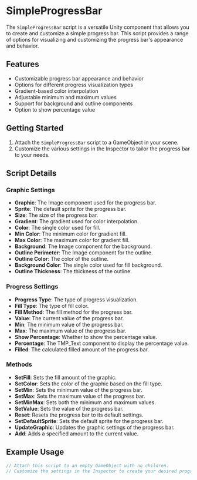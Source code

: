# SimpleProgressBar

The `SimpleProgressBar` script is a versatile Unity component that allows you to create and customize a simple progress bar. This script provides a range of options for visualizing and customizing the progress bar's appearance and behavior.

## Features

- Customizable progress bar appearance and behavior
- Options for different progress visualization types
- Gradient-based color interpolation
- Adjustable minimum and maximum values
- Support for background and outline components
- Option to show percentage value

## Getting Started

1. Attach the `SimpleProgressBar` script to a GameObject in your scene.
2. Customize the various settings in the Inspector to tailor the progress bar to your needs.

## Script Details

### Graphic Settings

- **Graphic**: The Image component used for the progress bar.
- **Sprite**: The default sprite for the progress bar.
- **Size**: The size of the progress bar.
- **Gradient**: The gradient used for color interpolation.
- **Color**: The single color used for fill.
- **Min Color**: The minimum color for gradient fill.
- **Max Color**: The maximum color for gradient fill.
- **Background**: The Image component for the background.
- **Outline Perimeter**: The Image component for the outline.
- **Outline Color**: The color of the outline.
- **Background Color**: The single color used for fill background.
- **Outline Thickness**: The thickness of the outline.

### Progress Settings

- **Progress Type**: The type of progress visualization.
- **Fill Type**: The type of fill color.
- **Fill Method**: The fill method for the progress bar.
- **Value**: The current value of the progress bar.
- **Min**: The minimum value of the progress bar.
- **Max**: The maximum value of the progress bar.
- **Show Percentage**: Whether to show the percentage value.
- **Percentage**: The TMP_Text component to display the percentage value.
- **Filled**: The calculated filled amount of the progress bar.

### Methods

- **SetFill**: Sets the fill amount of the graphic.
- **SetColor**: Sets the color of the graphic based on the fill type.
- **SetMin**: Sets the minimum value of the progress bar.
- **SetMax**: Sets the maximum value of the progress bar.
- **SetMinMax**: Sets both the minimum and maximum values.
- **SetValue**: Sets the value of the progress bar.
- **Reset**: Resets the progress bar to its default settings.
- **SetDefaultSprite**: Sets the default sprite for the progress bar.
- **UpdateGraphic**: Updates the graphic settings of the progress bar.
- **Add**: Adds a specified amount to the current value.

## Example Usage

```csharp
// Attach this script to an empty GameObject with no children.
// Customize the settings in the Inspector to create your desired progress bar.
